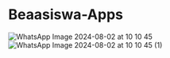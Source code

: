 # Beaasiswa-Apps
![WhatsApp Image 2024-08-02 at 10 10 45](https://github.com/user-attachments/assets/9fdf71fb-622a-41dd-b2cb-1ffdac6362eb)
![WhatsApp Image 2024-08-02 at 10 10 45 (1)](https://github.com/user-attachments/assets/4c9426b4-25ee-4808-8d2f-f749f651c91d)
